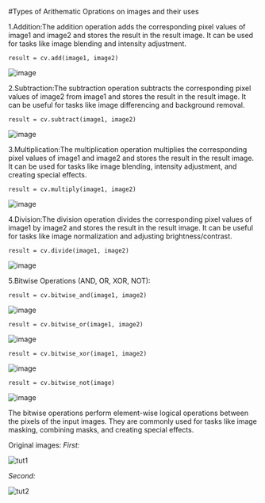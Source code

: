 #Types of Arithematic Oprations on images and their uses

1.Addition:The addition operation adds the corresponding pixel values of image1 and image2 and stores the result in the result image. It can be used for tasks like image blending and intensity adjustment.

`result = cv.add(image1, image2)`

![image](https://github.com/Eshan-Yadav/Image-analysis/assets/76656875/489d11c8-9b73-497d-98c7-552f6ece5d21)


2.Subtraction:The subtraction operation subtracts the corresponding pixel values of image2 from image1 and stores the result in the result image. It can be useful for tasks like image differencing and background removal.

`result = cv.subtract(image1, image2)`

![image](https://github.com/Eshan-Yadav/Image-analysis/assets/76656875/146f456a-3235-4949-809f-655d8b3a6652)


3.Multiplication:The multiplication operation multiplies the corresponding pixel values of image1 and image2 and stores the result in the result image. It can be used for tasks like image blending, intensity adjustment, and creating special effects.

`result = cv.multiply(image1, image2)`

![image](https://github.com/Eshan-Yadav/Image-analysis/assets/76656875/c85e43a4-0f3a-4c10-a008-e87e3d7a581d)


4.Division:The division operation divides the corresponding pixel values of image1 by image2 and stores the result in the result image. It can be useful for tasks like image normalization and adjusting brightness/contrast.

`result = cv.divide(image1, image2)`

![image](https://github.com/Eshan-Yadav/Image-analysis/assets/76656875/ff1e8444-64e7-4c13-94b0-cd35e6ac352f)


5.Bitwise Operations (AND, OR, XOR, NOT):

`result = cv.bitwise_and(image1, image2)`

![image](https://github.com/Eshan-Yadav/Image-analysis/assets/76656875/0aba32a8-2a87-49c2-8016-fa4a6ed5c6d5)


`result = cv.bitwise_or(image1, image2)`

![image](https://github.com/Eshan-Yadav/Image-analysis/assets/76656875/ac569439-a29d-41a9-b8bd-7fbda0ab75d8)

`result = cv.bitwise_xor(image1, image2)`

![image](https://github.com/Eshan-Yadav/Image-analysis/assets/76656875/9c3f435b-fda0-4cca-92fd-97e9f5b82837)

`result = cv.bitwise_not(image)`

![image](https://github.com/Eshan-Yadav/Image-analysis/assets/76656875/fdfbc53f-bd82-40ad-9f52-4baa8acd367e)

The bitwise operations perform element-wise logical operations between the pixels of the input images. They are commonly used for tasks like image masking, combining masks, and creating special effects.



Original images:
*First:*

![tut1](https://github.com/Eshan-Yadav/Image-analysis/assets/76656875/20d89ebb-d0ec-45ea-97c8-e3c46c4425fe)

*Second:*

![tut2](https://github.com/Eshan-Yadav/Image-analysis/assets/76656875/60eeaaad-f25b-43a7-b391-b5c6edec2147)


